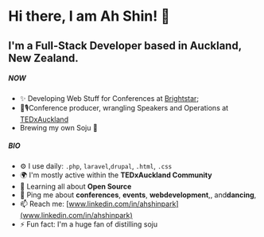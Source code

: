# Hi there, I am Ah Shin! 👋

## I'm a Full-Stack Developer based in Auckland, New Zealand.

##### NOW

- ✨ Developing Web Stuff for Conferences at [Brightstar](https://brightstar.co.nz);
- 🎤🎙Conference producer, wrangling Speakers and Operations at [TEDxAuckland](https://tedxauckland.com,) 
- Brewing my own Soju 🍺

##### BIO


- ⚙️ I use daily: `.php`, `laravel`,`drupal`, `.html`, `.css`
- 🌍 I'm mostly active within the **TEDxAuckland Community**
- 🌱 Learning all about **Open Source**
- 💬 Ping me about **conferences**, **events**, **webdevelopment**,, and**dancing**,  
- 📫 Reach me: [www.linkedin.com/in/ahshinpark](www.linkedin.com/in/ahshinpark)
- ⚡️ Fun fact: I'm a huge fan of distilling soju
